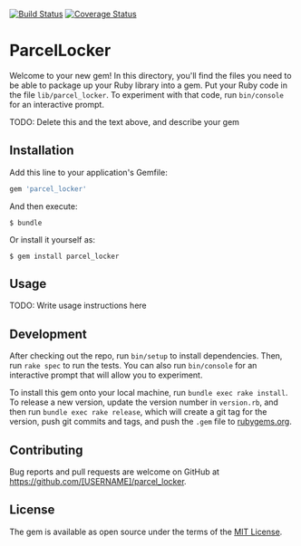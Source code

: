 [![Build Status](https://travis-ci.org/bartlomiejh/parcel_locker.svg)](https://travis-ci.org/bartlomiejh/parcel_locker)
[![Coverage Status](https://coveralls.io/repos/bartlomiejh/parcel_locker/badge.svg?branch=master&service=github)](https://coveralls.io/github/bartlomiejh/parcel_locker?branch=master)

# ParcelLocker

Welcome to your new gem! In this directory, you'll find the files you need to be able to package up your Ruby library into a gem. Put your Ruby code in the file `lib/parcel_locker`. To experiment with that code, run `bin/console` for an interactive prompt.

TODO: Delete this and the text above, and describe your gem

## Installation

Add this line to your application's Gemfile:

```ruby
gem 'parcel_locker'
```

And then execute:

    $ bundle

Or install it yourself as:

    $ gem install parcel_locker

## Usage

TODO: Write usage instructions here

## Development

After checking out the repo, run `bin/setup` to install dependencies. Then, run `rake spec` to run the tests. You can also run `bin/console` for an interactive prompt that will allow you to experiment.

To install this gem onto your local machine, run `bundle exec rake install`. To release a new version, update the version number in `version.rb`, and then run `bundle exec rake release`, which will create a git tag for the version, push git commits and tags, and push the `.gem` file to [rubygems.org](https://rubygems.org).

## Contributing

Bug reports and pull requests are welcome on GitHub at https://github.com/[USERNAME]/parcel_locker.


## License

The gem is available as open source under the terms of the [MIT License](http://opensource.org/licenses/MIT).

